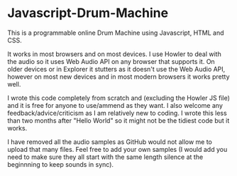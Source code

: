 # Javascript-Drum-Machine
This is a programmable online Drum Machine using Javascript, HTML and CSS. 

It works in most browsers and on most devices. I use Howler to deal with the audio so it uses Web Audio API on any browser that supports it. On older devices or in Explorer it stutters as it doesn't use the Web Audio API, however on most new devices and in most modern browsers it works pretty well.

I wrote this code completely from scratch and (excluding the Howler JS file) and it is free for anyone to use/ammend as they want. I also welcome any feedback/advice/criticism as I am relatively new to coding. I wrote this less than two months after "Hello World" so it might not be the tidiest code but it works.

I have removed all the audio samples as GitHub would not allow me to upload that many files. Feel free to add your own samples (I would add you need to make sure they all start with the same length silence at the beginnning to keep sounds in sync).
